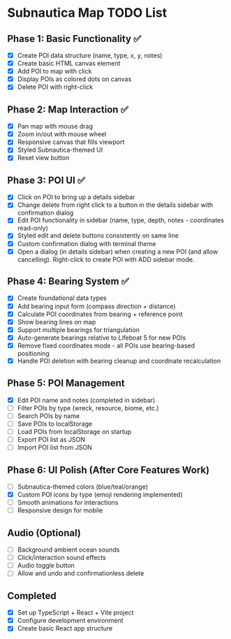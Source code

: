 # Subnautica Map TODO List

## Phase 1: Basic Functionality ✅
- [x] Create POI data structure (name, type, x, y, notes)
- [x] Create basic HTML canvas element
- [x] Add POI to map with click
- [x] Display POIs as colored dots on canvas
- [x] Delete POI with right-click

## Phase 2: Map Interaction ✅
- [x] Pan map with mouse drag
- [x] Zoom in/out with mouse wheel
- [x] Responsive canvas that fills viewport
- [x] Styled Subnautica-themed UI
- [x] Reset view button

## Phase 3: POI UI ✅
- [x] Click on POI to bring up a details sidebar
- [x] Change delete from right click to a button in the details sidebar with confirmation dialog
- [x] Edit POI functionality in sidebar (name, type, depth, notes - coordinates read-only)
- [x] Styled edit and delete buttons consistently on same line
- [x] Custom confirmation dialog with terminal theme
- [x] Open a dialog (in details sidebar) when creating a new POI (and allow cancelling). Right-click to create POI with ADD sidebar mode.

## Phase 4: Bearing System ✅
- [x] Create foundational data types
- [x] Add bearing input form (compass direction + distance)
- [x] Calculate POI coordinates from bearing + reference point
- [x] Show bearing lines on map
- [x] Support multiple bearings for triangulation
- [x] Auto-generate bearings relative to Lifeboat 5 for new POIs
- [x] Remove fixed coordinates mode - all POIs use bearing-based positioning
- [x] Handle POI deletion with bearing cleanup and coordinate recalculation

## Phase 5: POI Management
- [x] Edit POI name and notes (completed in sidebar)
- [ ] Filter POIs by type (wreck, resource, biome, etc.)
- [ ] Search POIs by name
- [ ] Save POIs to localStorage
- [ ] Load POIs from localStorage on startup
- [ ] Export POI list as JSON
- [ ] Import POI list from JSON

## Phase 6: UI Polish (After Core Features Work)
- [ ] Subnautica-themed colors (blue/teal/orange)
- [x] Custom POI icons by type (emoji rendering implemented)
- [ ] Smooth animations for interactions
- [ ] Responsive design for mobile

## Audio (Optional)
- [ ] Background ambient ocean sounds
- [ ] Click/interaction sound effects
- [ ] Audio toggle button
- [ ] Allow and undo and confirmationless delete

## Completed
- [x] Set up TypeScript + React + Vite project
- [x] Configure development environment
- [x] Create basic React app structure
